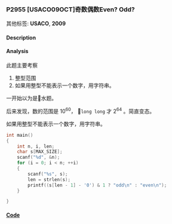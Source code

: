### P2955 [USACO09OCT]奇数偶数Even? Odd?

其他标签: **USACO**, **2009**


#### Description

#### Analysis

此题主要考察

1. 整型范围
2. 如果用整型不能表示一个数字，用字符串。

一开始以为是水题。

后来发现，数的范围是 $10^{60}$， `long long` 才 $2 ^ {64}$ 。简直变态。

如果用整型不能表示一个数字，用字符串。

```cpp
int main()
{
    int n, i, len;
    char s[MAX_SIZE];
    scanf("%d", &n);
    for (i = 0; i < n; ++i)
    {
        scanf("%s", s);
        len = strlen(s);
        printf((s[len - 1] - '0') & 1 ? "odd\n" : "even\n");
    }

}
```

#### [Code](../cpp/p2955.cpp)
